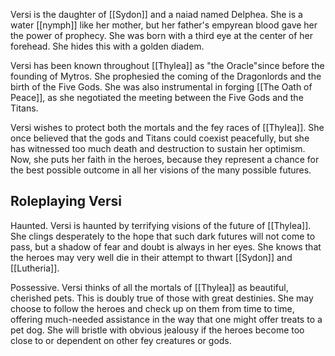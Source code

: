 Versi is the daughter of [[Sydon]] and a naiad named Delphea. She is a water [[nymph]] like her mother, but her father's empyrean blood gave her the power of prophecy. She was born with a third eye at the center of her forehead. She hides this with a golden diadem.

Versi has been known throughout [[Thylea]] as "the Oracle"since before the founding of Mytros. She prophesied the coming of the Dragonlords and the birth of the Five Gods. She was also instrumental in forging [[The Oath of Peace]], as she negotiated the meeting between the Five Gods and the Titans.

Versi wishes to protect both the mortals and the fey races of [[Thylea]]. She once believed that the gods and Titans could coexist peacefully, but she has witnessed too much death and destruction to sustain her optimism. Now, she puts her faith in the heroes, because they represent a chance for the best possible outcome in all her visions of the many possible futures.

## Roleplaying Versi
Haunted. Versi is haunted by terrifying visions of the future of [[Thylea]]. She clings desperately to the hope that such dark futures will not come to pass, but a shadow of fear and doubt is always in her eyes. She knows that the heroes may very well die in their attempt to thwart [[Sydon]] and [[Lutheria]].

Possessive. Versi thinks of all the mortals of [[Thylea]] as beautiful, cherished pets. This is doubly true of those with great destinies. She may choose to follow the heroes and check up on them from time to time, offering much-needed assistance in the way that one might offer treats to a pet dog. She will bristle with obvious jealousy if the heroes become too close to or dependent on other fey creatures or gods.